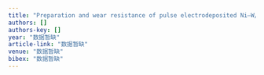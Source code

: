 ```yaml
---
title: "Preparation and wear resistance of pulse electrodeposited Ni–W/Al2O3 composite coatings"
authors: []
authors-key: []
year: "数据暂缺"
article-link: "数据暂缺"
venue: "数据暂缺"
bibex: "数据暂缺"
---
```

